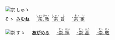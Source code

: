 <kbd><img src="lv0.svg" width="2" height="24"><img src="https://glyphwiki.org/glyph/u5b97.svg" width="24" height="24" alt="宗"></kbd>
<kbd>しゅゝ<br>そゝ</kbd>
<img src="lv2.svg">[み**むね**](https://jisho.org/search/みむね)　
<img src="lv0.svg">[<ruby>˙宗.教<rt>しゅゝきゃゝ</rt></ruby>](https://jisho.org/search/宗教)
<img src="lv1.svg">[<ruby>˙宗 旨<rt>しゅゝ　し　</rt></ruby>](https://jisho.org/search/崇高)　
<img src="lv2.svg">[<ruby>˙宗˙家<rt>　そゝ　け　</rt></ruby>](https://jisho.org/search/崇敬)　

<kbd><img src="lv1.svg" width="2" height="24"><img src="https://glyphwiki.org/glyph/u5b97.svg" width="24" height="24" alt="崇"></kbd>
<kbd>すゝ　</kbd>
<img src="lv1.svg">[**あが**める](https://jisho.org/search/崇める)　
<img src="lv0.svg">[<ruby>⋅崇.拝<rt>　すゝ　はい</rt></ruby>](https://jisho.org/search/崇拝)　
<img src="lv1.svg">[<ruby>⋅崇˙高<rt>　すゝ　かう</ins></rt></ruby>](https://jisho.org/search/崇高)　
<img src="lv2.svg">[<ruby>⋅崇.敬<rt>　すゝ　けゝ</rt></ruby>](https://jisho.org/search/崇敬)　




